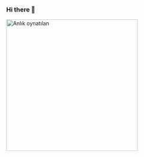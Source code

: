 ### Hi there 👋

<!--
**BunyaminEfe/BunyaminEfe** is a ✨ _special_ ✨ repository because its `README.md` (this file) appears on your GitHub profile.

Here are some ideas to get you started:

- 🔭 I’m currently working on ...
- 🌱 I’m currently learning ...
- 👯 I’m looking to collaborate on ...
- 🤔 I’m looking for help with ...
- 💬 Ask me about ...
- 📫 How to reach me: ...
- 😄 Pronouns: ...
- ⚡ Fun fact: ...
-->
[<img src="https://now-playing-codestackr.vercel.app/api/spotify-playing" alt="Anlık oynatılan" width="350" />](https://open.spotify.com/user/4rvni9j5l95p58zr60wicwlwk)
